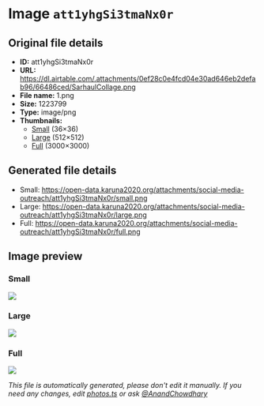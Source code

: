 # Image `att1yhgSi3tmaNx0r`

## Original file details

- **ID:** att1yhgSi3tmaNx0r
- **URL:** https://dl.airtable.com/.attachments/0ef28c0e4fcd04e30ad646eb2defab96/66486ced/SarhaulCollage.png
- **File name:** 1.png
- **Size:** 1223799
- **Type:** image/png
- **Thumbnails:**
  - [Small](https://dl.airtable.com/.attachmentThumbnails/0e4579ed510aef48d56fef1eb56641b6/532c569e) (36×36)
  - [Large](https://dl.airtable.com/.attachmentThumbnails/e4487ea691e251681961d4f0b972cf82/2614c0a5) (512×512)
  - [Full](https://dl.airtable.com/.attachmentThumbnails/2cd1869617d0543b6c1d56930e14f677/d4c8fc35) (3000×3000)

## Generated file details

- Small: https://open-data.karuna2020.org/attachments/social-media-outreach/att1yhgSi3tmaNx0r/small.png
- Large: https://open-data.karuna2020.org/attachments/social-media-outreach/att1yhgSi3tmaNx0r/large.png
- Full: https://open-data.karuna2020.org/attachments/social-media-outreach/att1yhgSi3tmaNx0r/full.png

## Image preview

### Small

![](https://open-data.karuna2020.org/attachments/social-media-outreach/att1yhgSi3tmaNx0r/small.png)

### Large

![](https://open-data.karuna2020.org/attachments/social-media-outreach/att1yhgSi3tmaNx0r/large.png)

### Full

![](https://open-data.karuna2020.org/attachments/social-media-outreach/att1yhgSi3tmaNx0r/full.png)

_This file is automatically generated, please don't edit it manually. If you need any changes, edit [photos.ts](/photos.ts) or ask [@AnandChowdhary](https://github.com/AnandChowdhary)_

